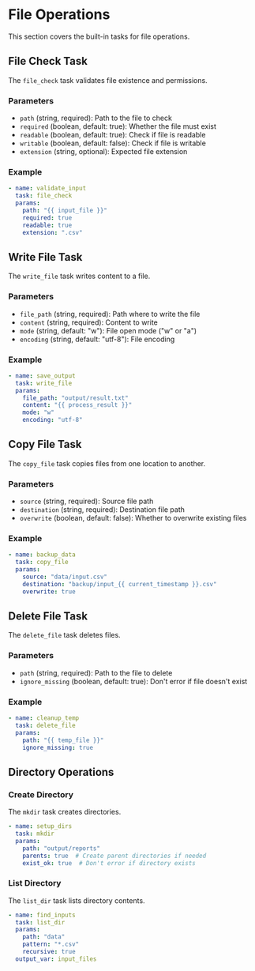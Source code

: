 # File Operations

This section covers the built-in tasks for file operations.

## File Check Task

The `file_check` task validates file existence and permissions.

### Parameters

- `path` (string, required): Path to the file to check
- `required` (boolean, default: true): Whether the file must exist
- `readable` (boolean, default: true): Check if file is readable
- `writable` (boolean, default: false): Check if file is writable
- `extension` (string, optional): Expected file extension

### Example

```yaml
- name: validate_input
  task: file_check
  params:
    path: "{{ input_file }}"
    required: true
    readable: true
    extension: ".csv"
```

## Write File Task

The `write_file` task writes content to a file.

### Parameters

- `file_path` (string, required): Path where to write the file
- `content` (string, required): Content to write
- `mode` (string, default: "w"): File open mode ("w" or "a")
- `encoding` (string, default: "utf-8"): File encoding

### Example

```yaml
- name: save_output
  task: write_file
  params:
    file_path: "output/result.txt"
    content: "{{ process_result }}"
    mode: "w"
    encoding: "utf-8"
```

## Copy File Task

The `copy_file` task copies files from one location to another.

### Parameters

- `source` (string, required): Source file path
- `destination` (string, required): Destination file path
- `overwrite` (boolean, default: false): Whether to overwrite existing files

### Example

```yaml
- name: backup_data
  task: copy_file
  params:
    source: "data/input.csv"
    destination: "backup/input_{{ current_timestamp }}.csv"
    overwrite: true
```

## Delete File Task

The `delete_file` task deletes files.

### Parameters

- `path` (string, required): Path to the file to delete
- `ignore_missing` (boolean, default: true): Don't error if file doesn't exist

### Example

```yaml
- name: cleanup_temp
  task: delete_file
  params:
    path: "{{ temp_file }}"
    ignore_missing: true
```

## Directory Operations

### Create Directory

The `mkdir` task creates directories.

```yaml
- name: setup_dirs
  task: mkdir
  params:
    path: "output/reports"
    parents: true  # Create parent directories if needed
    exist_ok: true  # Don't error if directory exists
```

### List Directory

The `list_dir` task lists directory contents.

```yaml
- name: find_inputs
  task: list_dir
  params:
    path: "data"
    pattern: "*.csv"
    recursive: true
  output_var: input_files
``` 